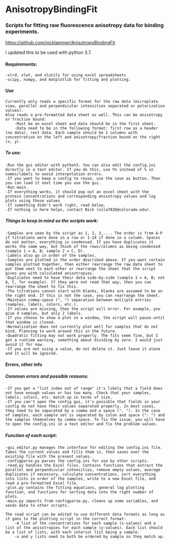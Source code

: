 # AnisotropyBindingFit
### Scripts for fitting raw fluorescence anisotropy data for binding experiments.

https://github.com/nicklammer/AnisotropyBindingFit

I updated this to be used with python 3.7.

#### Requirements:
	-xlrd, xlwt, and xlutils for using excel spreadsheets
	-scipy, numpy, and matplotlib for fitting and plotting.

#### Use
	Currently only reads a specific format for the raw data (microplate view, parallel and perpendicular intensities separated or polarization values).
	Also reads a pre-formatted data sheet as well. This can be anisotropy or fraction bound:
		-Must be an excel sheet and data should be in the first sheet. 
		-Data need to be in the following format: first row as a header (no data), rest data. Each sample should be 2 columns with concentration on the left and anisotropy/fraction bound on the right (x, y). 

##### To use:
	-Run the gui editor with python3. You can also edit the config.ini directly in a text editor. If you do this, use %% instead of % in names/labels to avoid interpolation errors.
	-If you want to keep a config to reuse, use the save as button. Then you can load it next time you use the gui.
	-Run main. 
	-If everything works, it should pop out an excel sheet with the protein concentrations and corresponding anisotropy values and log plots using those values
	-If something didn't work right, read below.
	-If nothing in here helps, contact Nick (nila7826@colorado.edu).

##### Things to keep in mind so the scripts work:
	-Samples are seen by the script as 1, 2, 3,.... The order is from A-P if titrations were done in a row or 1-24 if done in a column. Spaces do not matter, everything is condensed. If you have duplicates it works the same way, but think of the rows/columns as being condensed (sample 1 = A, B; sample 2 = C, D).
	-Labels also go in order of the samples.
	-Samples are plotted in the order described above. If you want certain samples plotted together, then either rearrange the raw data sheet to put them next to each other or rearrange the sheet that the script gives you with calculated anisotropies.
	-Duplicates need to have their data side-by-side (sample 1 = A, B; not A, C, for example). If they were not read that way, then you can rearrange the sheet to fix this.
	-The titrations cannot start with blanks, blanks are assumed to be on the right end. If this is not the case, you can rearrange the sheet.
	-Maintain comma-space (", ") separation between multiple entries (samples, labels, colors, etc.).
	-If values are missing, then the script will error. For example, you give 4 samples, but only 2 labels.
	-If you choose to show a plot in a window, the script will pause until that window is closed.
	-Normalization does not currently plot well for samples that do not bind. Planning to work around this in the future.
	-Quadratic fitting may not work properly. The fits seem fine, but I get a runtime warning, something about dividing by zero. I would just avoid it for now.
	-If you are not using a value, do not delete it. Just leave it alone and it will be ignored.

#### Errors, other info

##### Common errors and possible reasons:
	-If you get a "list index out of range" it's likely that a field does not have enough values or has too many. Check that your samples, labels, colors, etc. match up in terms of size.
	-If you can't open the config gui, it's possible that fields in your config do not have their values separated properly. In most cases, they need to be separated by a comma and a space (", "). In the case of samples, each sample set is separated by colon and space (": ") and the samples themselves by comma-space. To fix the issue, you will have to open the config.ini in a text editor and fix the problem values.

##### Function of each script:
	-gui_editor.py manages the interface for editing the config.ini file. Takes the current values and fills them in, then saves over the existing file with the present values.
	-configparse.py parses the config.ini for use by other scripts.
	-read.py handles the Excel files. Contains functions that extract the parallel and perpendicular intensities, remove empty values, average duplicates if necessary, calculate concentrations, sort everything into lists in order of the samples, write to a new Excel file, and read a pre-formatted Excel file.
	-plot.py contains the fitting equations, general log plotting function, and functions for sorting data into the right number of plots.
	-main.py imports from configparse.py, cleans up some variables, and sends data to other scripts.

	The read script can be edited to use different data formats as long as it goes to the plotting script in the correct format:
		-A list of the concentrations for each sample (x-values) and a list of the anisotropies for each sample (y-values). Each list should be a list of lists, with each interior list being a sample.
		-x and y lists need to both be ordered by sample so they match up.